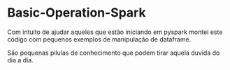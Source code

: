 # Basic-Operation-Spark


Com intuito de ajudar aqueles que estão iniciando em pyspark montei este código com pequenos exemplos de manipulação de dataframe.

São pequenas pilulas de conhecimento que podem tirar aquela duvida do dia a dia.


